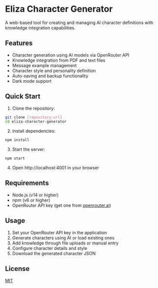 # Eliza Character Generator

A web-based tool for creating and managing AI character definitions with knowledge integration capabilities.

## Features

- Character generation using AI models via OpenRouter API
- Knowledge integration from PDF and text files
- Message example management
- Character style and personality definition
- Auto-saving and backup functionality
- Dark mode support

## Quick Start

1. Clone the repository:
```bash
git clone [repository-url]
cd eliza-character-generator
```

2. Install dependencies:
```bash
npm install
```

3. Start the server:
```bash
npm start
```

4. Open http://localhost:4001 in your browser

## Requirements

- Node.js (v14 or higher)
- npm (v6 or higher)
- OpenRouter API key (get one from [openrouter.ai](https://openrouter.ai))

## Usage

1. Set your OpenRouter API key in the application
2. Generate characters using AI or load existing ones
3. Add knowledge through file uploads or manual entry
4. Configure character details and style
5. Download the generated character JSON

## License

[MIT](LICENSE) 